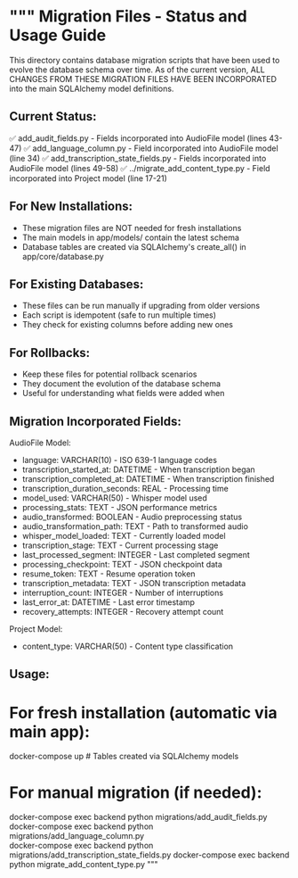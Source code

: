 """
Migration Files - Status and Usage Guide
=========================================

This directory contains database migration scripts that have been used to evolve
the database schema over time. As of the current version, ALL CHANGES FROM THESE
MIGRATION FILES HAVE BEEN INCORPORATED into the main SQLAlchemy model definitions.

Current Status:
--------------
✅ add_audit_fields.py - Fields incorporated into AudioFile model (lines 43-47)
✅ add_language_column.py - Field incorporated into AudioFile model (line 34) 
✅ add_transcription_state_fields.py - Fields incorporated into AudioFile model (lines 49-58)
✅ ../migrate_add_content_type.py - Field incorporated into Project model (line 17-21)

For New Installations:
---------------------
- These migration files are NOT needed for fresh installations
- The main models in app/models/ contain the latest schema
- Database tables are created via SQLAlchemy's create_all() in app/core/database.py

For Existing Databases:
----------------------
- These files can be run manually if upgrading from older versions
- Each script is idempotent (safe to run multiple times)
- They check for existing columns before adding new ones

For Rollbacks:
-------------
- Keep these files for potential rollback scenarios
- They document the evolution of the database schema
- Useful for understanding what fields were added when

Migration Incorporated Fields:
-----------------------------

AudioFile Model:
- language: VARCHAR(10) - ISO 639-1 language codes
- transcription_started_at: DATETIME - When transcription began
- transcription_completed_at: DATETIME - When transcription finished  
- transcription_duration_seconds: REAL - Processing time
- model_used: VARCHAR(50) - Whisper model used
- processing_stats: TEXT - JSON performance metrics
- audio_transformed: BOOLEAN - Audio preprocessing status
- audio_transformation_path: TEXT - Path to transformed audio
- whisper_model_loaded: TEXT - Currently loaded model
- transcription_stage: TEXT - Current processing stage
- last_processed_segment: INTEGER - Last completed segment
- processing_checkpoint: TEXT - JSON checkpoint data
- resume_token: TEXT - Resume operation token
- transcription_metadata: TEXT - JSON transcription metadata
- interruption_count: INTEGER - Number of interruptions
- last_error_at: DATETIME - Last error timestamp
- recovery_attempts: INTEGER - Recovery attempt count

Project Model:
- content_type: VARCHAR(50) - Content type classification

Usage:
------
# For fresh installation (automatic via main app):
docker-compose up  # Tables created via SQLAlchemy models

# For manual migration (if needed):
docker-compose exec backend python migrations/add_audit_fields.py
docker-compose exec backend python migrations/add_language_column.py  
docker-compose exec backend python migrations/add_transcription_state_fields.py
docker-compose exec backend python migrate_add_content_type.py
"""